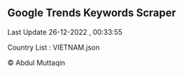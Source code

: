 

## Google Trends Keywords Scraper 
 
Last Update 26-12-2022 , 00:33:55

Country List :
VIETNAM.json



© Abdul Muttaqin 
